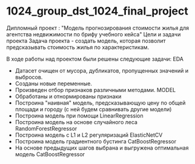 # 1024_group_dst_1024_final_project
Дипломный проект : "Модель прогнозирования стоимости жилья для агентства недвижимости по брифу учебного кейса"
Цели и задачи проекта
Задача проекта - создать модель, которая позволит предсказывать стоимость жилья по характеристикам.

В ходе работы над проектом были решены следующие задачи:
EDA
* Датасет очищен от мусора, дубликатов, пропущенных значений и выбросов.
* Созданы новые переменные.
* Произведен отбор признаков различными методами.
MODEL
* Обработаны и отнормированы признаки
* Построина "наивная" модель, предсказывающую цену по общей площади и городу (с ней будем сравнивать другие модели)
* Построина модель при помощи LinearRegression
* Построина модель на основе случайного леса RandomForestRegressor
* Построина модель с L1 и L2 регуляризаций ElasticNetCV
* Построина модель градиентного бустинга CatBoostRegressor
* На основе предыдущих шагов выбрана и выгружена оптимальная модель CatBoostRegressor
